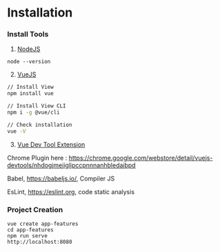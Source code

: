# Installation

### Install Tools
1. [NodeJS](https://nodejs.org/en/)
```
node --version
```

2. [VueJS](https://fr.vuejs.org/)
```bash
// Install View
npm install vue

// Install View CLI
npm i -g @vue/cli

// Check installation
vue -V
```

3. [Vue Dev Tool Extension](https://github.com/vuejs/vue-devtools#vue-devtools) 

Chrome Plugin here :
https://chrome.google.com/webstore/detail/vuejs-devtools/nhdogjmejiglipccpnnnanhbledajbpd

Babel, https://babeljs.io/, Compiler JS

EsLint, https://eslint.org, code static analysis

### Project Creation

```
vue create app-features
cd app-features
npm run serve
http://localhost:8080
```





